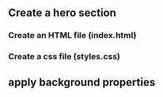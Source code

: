 ## Create a hero section

### Create an HTML file (index.html)
### Create a css file (styles.css)
## apply background properties